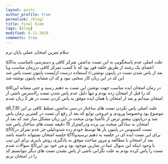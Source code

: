 ```yaml
---
layout: posts
author_profile: true
permalink: /blog/
title: Final Exam
tags: [blog]
modified: 6-11-2019
comments: true
---
```

سلام 
تمرین امتحان عملی پایان ترم

q3)علت اصلی عدم پاسخگویی به این تست نداشتن تمرکز کافی و دسترسی نامناسب به اعضای یک رشته از طریق حلقه فور بود که با کسب تمرکز کافی درزمان مناسب  وبا استفاده درست ازلیست پایتون تست پاس شد
c:بعد از پاس شدن تست در پایتون نوشتن این کد در این زبان کار سختی نبود و کد ان مشابه پایتون نوشته شد

q4)در زمان امتحان ایده مناسب جهت نوشتن این تست به ذهنم رسید و حتی مشابه این کد را قبل از امتحان زده بودم و تنها دلیل عدم پاس شدن تست رااسترس ناشی از امتحان میدانم
و بعد از امتحان با همان ایده موفق به پاس کردن تست در هر 2 زبان شدم

q6,7,8) علت اصلی پاس نکردن تست های ساختار در،سی نداشتن تسلط کافی بر این موضوع بود وخصوصا ورودی و خروجی توابع که بعد از رفع آن تست در کمترین زمان پاس شد و درپایتون بیشتر ترس از ناآشنا بودن مبحث در این زبان مشکل ساز شد که بعد از امتحان به سادگی مبحث پی برده ودرکمتراز 15 دقیقه تست های ساختار پاس شد
q10)تست کسینوس در پایتون بار ها توسط خودم زده شدودلیلی جز عدم تمرکز در جلسه امتحان نمیتواند داشته باشد
q11)برای این تست ایده ای در جلسه به ذهنم نرسیدو بعد از امتحان با مطالعه و مرور مباحث موفق به یادگیری روش باینری برای این تیپ سوالات شدم
q1)با وجود اینکه این سوال عینا در تمارین موجود بود و من خود نیز این تست را پاس کرده بودم به علت نگرانی ناشی از پاس نشدن تست های دیگر نتوانستم کد را در امتحان بزنم

